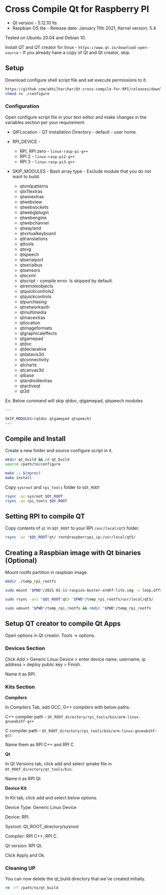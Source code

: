 # Cross Compile Qt for Raspberry PI

* Qt version - 5.12.10 lts
* Raspbian OS lite - Release date: January 11th 2021, Kernel version: 5.4

Tested on Ubuntu 20.04 and Debian 10.

Install QT and QT creator for linux - `https://www.qt.io/download-open-source` - If you already have a copy of Qt and Qt creator, skip.

## Setup

Download configure shell script file and set execute permissions to it.

```bash
https://github.com/akhilharihar/Qt-cross-compile-for-RPI/releases/download/v1.0/configure
chmod +x ./configure
```

### Configuration

Open configure script file in your text editor and make changes in the variables section per your requirement.

* QtFLocation - QT Installation Directory - default - user home. 

* RPI_DEVICE -
  * RPI, RPI zero - `linux-rasp-pi-g++`
  * RPI 2 - `linux-rasp-pi2-g++`
  * RPI 3 - `linux-rasp-pi3-g++`

* SKIP_MODULES - Bash array type - Exclude module that you do not want to build. 
  * qtxmlpatterns
  * qtx11extras
  * qtwinextras
  * qtwebview
  * qtwebsockets
  * qtwebglplugin
  * qtwebengine
  * qtwebchannel
  * qtwayland
  * qtvirtualkeyboard
  * qttranslations
  * qttools
  * qtsvg
  * qtspeech
  * qtserialport
  * qtserialbus
  * qtsensors
  * qtscxml
  * qtscript - compile error. Is skipped by default.
  * qtremoteobjects
  * qtquickcontrols2
  * qtquickcontrols
  * qtpurchasing
  * qtnetworkauth
  * qtmultimedia
  * qtmacextras
  * qtlocation
  * qtimageformats
  * qtgraphicaleffects
  * qtgamepad
  * qtdoc
  * qtdeclarative
  * qtdatavis3d
  * qtconnectivity
  * qtcharts
  * qtcanvas3d
  * qtbase
  * qtandroidextras
  * qtactiveqt
  * qt3d

Ex: Below command will skip qtdoc, qtgamepad, qtspeech modules
```bash
---

SKIP_MODULES=(qtdoc qtgamepad qtspeech)
---
```

## Compile and Install

Create a new folder and source configure script in it.


```bash
mkdir qt_build && cd qt_build
source /path/to/configure

make -j $(nproc)
make install
```

Copy `sysroot` and `rpi_tools` folder to `$Qt_ROOT`
```bash
rsync -az sysroot $Qt_ROOT
rsync -az rpi_tools $Qt_ROOT
```

## Setting RPI to compile QT

Copy contents of `qt` in `$Qt_ROOT` to your RPI `/usr/local/qt5` folder.

```bash
rsync -az "$Qt_ROOT"qt/ root@raspberrypi_ip:/usr/local/qt5/
```
 
## Creating a Raspbian image with Qt binaries (Optional)

Mount rootfs partition in raspbian image.

```bash
mkdir ./temp_rpi_rootfs

sudo mount "$PWD"/2021-01-11-raspios-buster-armhf-lite.img -o loop,offset=$(( 512 * 532480 )) "$PWD"/temp_rpi_rootfs

sudo rsync -avz "$Qt_ROOT"qt/ "$PWD"/temp_rpi_rootfs/usr/local/qt5/

sudo umount "$PWD"/temp_rpi_rootfs && rmdir "$PWD"/temp_rpi_rootfs
```

## Setup QT creator to compile Qt Apps

Open options in Qt creator. Tools -> options.

### Devices Section

Click Add > Generic Linux Device > enter device name, username, ip address > deploy public key > Finish.

Name it as RPI.

### Kits Section

**Compilers**

In Compilers Tab, add GCC, G++ compilers with below paths.

C++ compiler path - `Qt_ROOT_directory/rpi_tools/bin/arm-linux-gnueabihf-g++`

C compiler path -  `Qt_ROOT_directory/rpi_tools/bin/arm-linux-gnueabihf-gcc`

Name them as RPI C++ and RPI C

**Qt**

In Qt Versions tab, click add and select qmake file in `Qt_ROOT_directory/qt_tools/bin`.

Name it as RPI Qt

**Device Kit**

In Kit tab, click add and select below options.

Device Type: Generic Linux Device

Device: RPI.

Sysroot: Qt_ROOT_directory/sysroot

Compiler: RPI C++, RPI C.

Qt version: RPI Qt.

Click Apply and Ok.


### Cleaning UP
You can now delete the qt_build directory that we've created initially.

```bash
rm -rf /path/to/qt_build
```